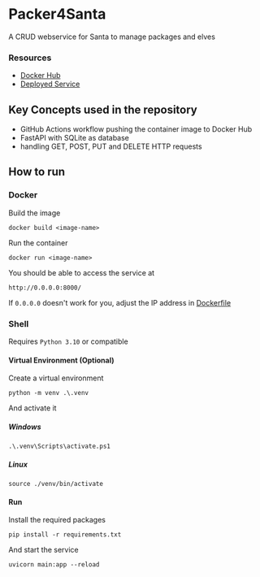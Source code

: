 # Packer4Santa

A CRUD webservice for Santa to manage packages and elves

### Resources

- [Docker Hub](https://hub.docker.com/r/sidll/packer4santa)
- [Deployed Service](https://oyster-app-8l2ig.ondigitalocean.app/docs)

## Key Concepts used in the repository

- GitHub Actions workflow pushing the container image to Docker Hub
- FastAPI with SQLite as database
- handling GET, POST, PUT and DELETE HTTP requests

## How to run

### Docker

Build the image

```shell
docker build <image-name>
```

Run the container

```shell
docker run <image-name>
```

You should be able to access the service at

```
http://0.0.0.0:8000/
```

If `0.0.0.0` doesn't work for you, adjust the IP address in [Dockerfile](Dockerfile)

### Shell

Requires `Python 3.10` or compatible

#### Virtual Environment (Optional)

Create a virtual environment

```shell
python -m venv .\.venv
```

And activate it

##### Windows

```shell
.\.venv\Scripts\activate.ps1
```

##### Linux

```shell
source ./venv/bin/activate
```

#### Run

Install the required packages

```shell
pip install -r requirements.txt
```

And start the service

```shell
uvicorn main:app --reload
```

